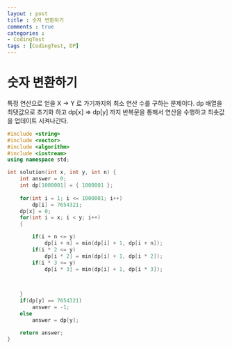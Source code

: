 ```yaml
---
layout : post
title : 숫자 변환하기
comments : true
categories : 
- CodingTest
tags : [CodingTest, DP]
---
```

# 숫자 변환하기

특정 연산으로 얻을 X -> Y 로 가기까지의 최소 연산 수를 구하는 문제이다.
dp 배열을 최댓값으로 초기화 하고 dp[x] => dp[y] 까지 반복문을 통해서 연산을 수행하고
최솟값을 업데이트 시켜나간다.

```cpp
#include <string>
#include <vector>
#include <algorithm>
#include <iostream>
using namespace std;

int solution(int x, int y, int n) {
    int answer = 0;
    int dp[1000001] = { 1000001 };
    
    for(int i = 1; i <= 1000001; i++)
        dp[i] = 7654321;
    dp[x] = 0;
    for(int i = x; i < y; i++)
    {

        if(i + n <= y)
            dp[i + n] = min(dp[i] + 1, dp[i + n]);
        if(i * 2 <= y)
            dp[i * 2] = min(dp[i] + 1, dp[i * 2]);
        if(i * 3 <= y)
            dp[i * 3] = min(dp[i] + 1, dp[i * 3]);

        

    }
    if(dp[y] == 7654321)
        answer = -1;
    else
        answer = dp[y];

    return answer;
}
```
